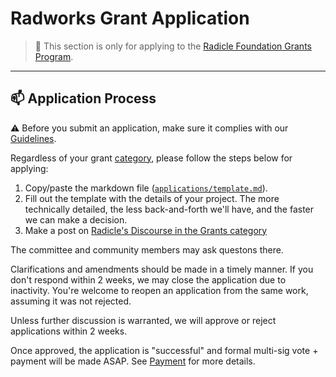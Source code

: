 # Radworks Grant Application <!-- omit in toc -->

> **:loudspeaker:** This section is only for applying to the [Radicle Foundation Grants Program](https://github.com/radicle-dev/radicle-grants).

---

## :mailbox: Application Process

:warning: Before you submit an application, make sure it complies with our [Guidelines](https://github.com/radicle-dev/radicle-grants#guidelines).

Regardless of your grant [category](https://github.com/radicle-dev/radicle-grants#grant-categories), please follow the steps below for applying:
   1. Copy/paste the markdown file ([`applications/template.md`](template.md)). 
   2. Fill out the template with the details of your project. The more technically detailed, the less back-and-forth 
      we'll have, and the faster we can make a decision. 
   3. Make a post on [Radicle's Discourse in the Grants category](https://community.radworks.org/c/grants/24)

The committee and community members may ask questons there.

Clarifications and amendments should be made in a timely manner. If you don't respond within 2 weeks, we may close the application due to inactivity. You're welcome to reopen an application from the same work, assuming it was not rejected.

Unless further discussion is warranted, we will approve or reject applications within 2 weeks.

Once approved, the application is "successful" and formal multi-sig vote + payment will be made ASAP. See [Payment](https://github.com/radicle-dev/radicle-grants/tree/main/grants#payment) for more details.
